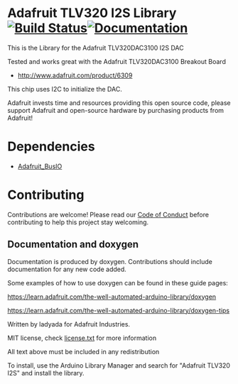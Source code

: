 # Adafruit TLV320 I2S Library [![Build Status](https://github.com/adafruit/Adafruit_TLV320_I2S/workflows/Arduino%20Library%20CI/badge.svg)](https://github.com/adafruit/Adafruit_TLV320_I2S/actions)[![Documentation](https://github.com/adafruit/ci-arduino/blob/master/assets/doxygen_badge.svg)](http://adafruit.github.io/Adafruit_TLV320_I2S/html/index.html)

This is the Library for the Adafruit TLV320DAC3100 I2S DAC

Tested and works great with the Adafruit TLV320DAC3100 Breakout Board

* http://www.adafruit.com/product/6309

This chip uses I2C to initialize the DAC.

Adafruit invests time and resources providing this open source code, please support Adafruit and open-source hardware by purchasing products from Adafruit!

# Dependencies
* [Adafruit_BusIO](https://github.com/adafruit/Adafruit_BusIO)

# Contributing

Contributions are welcome! Please read our [Code of Conduct](https://github.com/adafruit/Adafruit_TLV320_I2S/blob/main/code-of-conduct.md)
before contributing to help this project stay welcoming.

## Documentation and doxygen
Documentation is produced by doxygen. Contributions should include documentation for any new code added.

Some examples of how to use doxygen can be found in these guide pages:

https://learn.adafruit.com/the-well-automated-arduino-library/doxygen

https://learn.adafruit.com/the-well-automated-arduino-library/doxygen-tips

Written by ladyada for Adafruit Industries.

MIT license, check [license.txt](https://github.com/adafruit/Adafruit_TLV320_I2S/blob/main/LICENSE.txt) for more information

All text above must be included in any redistribution

To install, use the Arduino Library Manager and search for "Adafruit TLV320 I2S" and install the library.